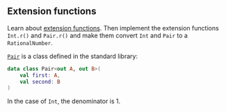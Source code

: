## Extension functions

Learn about [extension functions](https://kotlinlang.org/docs/extensions.html#extension-functions).
Then implement the extension functions `Int.r()` and `Pair.r()` and make them convert `Int` and `Pair` to
a `RationalNumber`.

[`Pair`](https://kotlinlang.org/api/latest/jvm/stdlib/kotlin/-pair/) is a class defined in the standard library:

```kotlin
data class Pair<out A, out B>(
    val first: A,
    val second: B
)
```

<div class="hint">
  In the case of <code>Int</code>, the denominator is 1.
</div>
